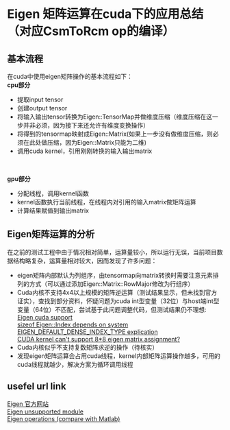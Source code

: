 # Eigen 矩阵运算在cuda下的应用总结（对应CsmToRcm op的编译）

## 基本流程
在cuda中使用eigen矩阵操作的基本流程如下：</br>
__cpu部分__
* 提取input tensor
* 创建output tensor
* 将输入输出tensor转换为Eigen::TensorMap并做维度压缩（维度压缩在这一步并非必须，因为接下来还允许有维度变换操作）
* 将得到的tensormap映射成Eigen::Matrix(如果上一步没有做维度压缩，则必须在此处做压缩，因为Eigen::Matrix只能为二维)
* 调用cuda kernel，引用刚刚转换的输入输出matrix
</br>

__gpu部分__
* 分配线程，调用kernel函数
* kernel函数执行当前线程，在线程内对引用的输入matrix做矩阵运算
* 计算结果赋值到输出matrix

## Eigen矩阵运算的分析
在之前的测试工程中由于情况相对简单，运算量较小，所以运行无误，当前项目数据结构略复杂，运算量相对较大，因而发现了许多问题：</br>
* eigen矩阵内部默认为列组序，由tensormap向matrix转换时需要注意元素排列的方式（可以通过添加Eigen::Matrix::RowMajor修改为行组序）
* Cuda内核不支持4x4以上规模的矩阵逆运算（测试结果显示，但未找到官方证实），查找到部分资料，怀疑问题为cuda int型变量（32位）与host端int型变量（64位）不匹配，尝试基于此问题调整代码，但测试结果仍不理想:</br>
	[Eigen cuda support](http://eigen.tuxfamily.org/dox/TopicCUDA.html)</br>
	[sizeof Eigen::Index depends on system](http://www.alecjacobson.com/weblog/?p=4745)
	[EIGEN_DEFAULT_DENSE_INDEX_TYPE explication](https://stackoverflow.com/questions/39685899/overload-resolution-of-eigens-operator-when-wrapping-it-with-boost-python/39691267#39691267)</br>
	[CUDA kernel can't support 8*8 eigen matrix assignment?](https://stackoverflow.com/questions/57504283/cuda-kernel-cant-support-88-eigen-matrix-assignment)</br>
* Cuda内核似乎不支持复数矩阵求逆的操作（待核实）
* 发现eigen矩阵运算会占用cuda线程，kernel内部矩阵运算操作越多，可用的cuda线程就越少，解决方案为循环调用线程

## usefel url link
[Eigen 官方网站](http://eigen.tuxfamily.org/index.php?title=Main_Page#Documentation)</br>
[Eigen unsupported module](http://eigen.tuxfamily.org/dox/unsupported/index.html)</br>
[Eigen operations (compare with Matlab)](https://blog.csdn.net/xuezhisdc/article/details/54645238)</br>
